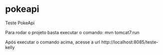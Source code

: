# pokeapi
Teste PokeApi

Para rodar o projeto basta executar o comando: mvn tomcat7:run

Após executar o comando acima, acesse a url http://localhost:8085/teste-kelly
